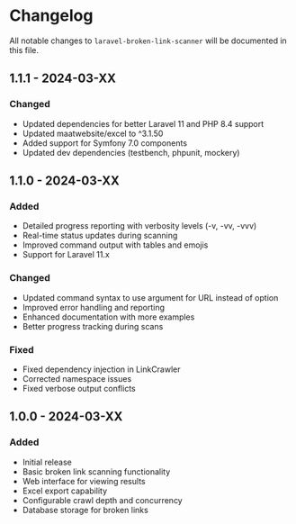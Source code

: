 # Changelog

All notable changes to `laravel-broken-link-scanner` will be documented in this file.

## 1.1.1 - 2024-03-XX

### Changed
- Updated dependencies for better Laravel 11 and PHP 8.4 support
- Updated maatwebsite/excel to ^3.1.50
- Added support for Symfony 7.0 components
- Updated dev dependencies (testbench, phpunit, mockery)

## 1.1.0 - 2024-03-XX

### Added
- Detailed progress reporting with verbosity levels (-v, -vv, -vvv)
- Real-time status updates during scanning
- Improved command output with tables and emojis
- Support for Laravel 11.x

### Changed
- Updated command syntax to use argument for URL instead of option
- Improved error handling and reporting
- Enhanced documentation with more examples
- Better progress tracking during scans

### Fixed
- Fixed dependency injection in LinkCrawler
- Corrected namespace issues
- Fixed verbose output conflicts

## 1.0.0 - 2024-03-XX

### Added
- Initial release
- Basic broken link scanning functionality
- Web interface for viewing results
- Excel export capability
- Configurable crawl depth and concurrency
- Database storage for broken links 